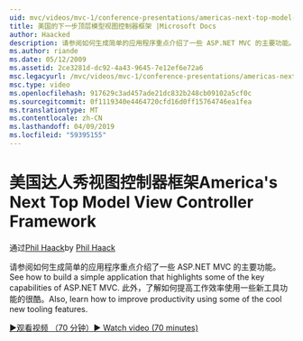```yaml
---
uid: mvc/videos/mvc-1/conference-presentations/americas-next-top-model-view-controller-framework
title: 美国的下一步顶层模型视图控制器框架 |Microsoft Docs
author: Haacked
description: 请参阅如何生成简单的应用程序重点介绍了一些 ASP.NET MVC 的主要功能。 此外，了解如何提高工作效率的一些使用...
ms.author: riande
ms.date: 05/12/2009
ms.assetid: 2ce3281d-dc92-4a43-9645-7e12ef6e72a6
msc.legacyurl: /mvc/videos/mvc-1/conference-presentations/americas-next-top-model-view-controller-framework
msc.type: video
ms.openlocfilehash: 917629c3ad457ade21dc832b248cb09102a5cf0c
ms.sourcegitcommit: 0f1119340e4464720cfd16d0ff15764746ea1fea
ms.translationtype: MT
ms.contentlocale: zh-CN
ms.lasthandoff: 04/09/2019
ms.locfileid: "59395155"
---
```

# <a name="americas-next-top-model-view-controller-framework"></a><span data-ttu-id="a2ce9-104">美国达人秀视图控制器框架</span><span class="sxs-lookup"><span data-stu-id="a2ce9-104">America's Next Top Model View Controller Framework</span></span>

<span data-ttu-id="a2ce9-105">通过[Phil Haack](https://github.com/Haacked)</span><span class="sxs-lookup"><span data-stu-id="a2ce9-105">by [Phil Haack](https://github.com/Haacked)</span></span>

<span data-ttu-id="a2ce9-106">请参阅如何生成简单的应用程序重点介绍了一些 ASP.NET MVC 的主要功能。</span><span class="sxs-lookup"><span data-stu-id="a2ce9-106">See how to build a simple application that highlights some of the key capabilities of ASP.NET MVC.</span></span> <span data-ttu-id="a2ce9-107">此外，了解如何提高工作效率使用一些新工具功能的很酷。</span><span class="sxs-lookup"><span data-stu-id="a2ce9-107">Also, learn how to improve productivity using some of the cool new tooling features.</span></span>

[<span data-ttu-id="a2ce9-108">&#9654;观看视频 （70 分钟）</span><span class="sxs-lookup"><span data-stu-id="a2ce9-108">&#9654; Watch video (70 minutes)</span></span>](https://channel9.msdn.com/Blogs/ASP-NET-Site-Videos/americas-next-top-model-view-controller-framework)

